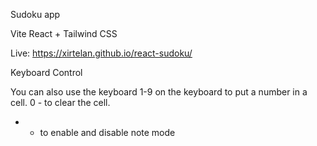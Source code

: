 Sudoku app

Vite React + Tailwind CSS 

Live: https://xirtelan.github.io/react-sudoku/

Keyboard Control

You can also use the keyboard
1-9 on the keyboard to put a number in a cell.
0 - to clear the cell.
* - to enable and disable note mode